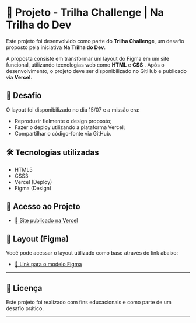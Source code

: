 # 🚀 Projeto - Trilha Challenge | Na Trilha do Dev

Este projeto foi desenvolvido como parte do **Trilha Challenge**, um desafio proposto pela iniciativa **Na Trilha do Dev**.

A proposta consiste em transformar um layout do Figma em um site funcional, utilizando tecnologias web como **HTML** e **CSS** . Após o desenvolvimento, o projeto deve ser disponibilizado no GitHub e publicado via **Vercel**.

## 🧩 Desafio

O layout foi disponibilizado no dia 15/07 e a missão era:

- Reproduzir fielmente o design proposto;
- Fazer o deploy utilizando a plataforma Vercel;
- Compartilhar o código-fonte via GitHub.

## 🛠️ Tecnologias utilizadas

- HTML5  
- CSS3  
- Vercel (Deploy)  
- Figma (Design)

## 📁 Acesso ao Projeto

- [🔗 Site publicado na Vercel](https://projeto-na-trilha-do-dev.vercel.app/)

## 🎨 Layout (Figma)

Você pode acessar o layout utilizado como base através do link abaixo:

- [📐 Link para o modelo Figma](https://www.figma.com/proto/OzNJTQWEX45ULMs2X9nwzV/-TrilhaChallenge---Iniciante?node-id=0-1&t=ExauEQ3rB7jzLWKn-1)

---

## 📄 Licença
Este projeto foi realizado com fins educacionais e como parte de um desafio prático.

---

